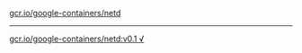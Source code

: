 [gcr.io/google-containers/netd](https://hub.docker.com/r/anjia0532/netd/tags/) 

----
[gcr.io/google-containers/netd:v0.1 √](https://hub.docker.com/r/anjia0532/netd/tags/)

